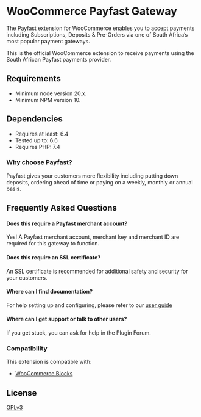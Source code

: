 # WooCommerce Payfast Gateway

The Payfast extension for WooCommerce enables you to accept payments including Subscriptions, Deposits & Pre-Orders via one of South Africa’s most popular payment gateways.

This is the official WooCommerce extension to receive payments using the South African Payfast payments provider.

## Requirements

- Minimum node version 20.x.
- Minimum NPM version 10.

## Dependencies

- Requires at least: 6.4
- Tested up to: 6.6
- Requires PHP: 7.4

### Why choose Payfast?

Payfast gives your customers more flexibility including putting down deposits, ordering ahead of time or paying on a weekly, monthly or annual basis.

## Frequently Asked Questions

#### Does this require a Payfast merchant account?

Yes! A Payfast merchant account, merchant key and merchant ID are required for this gateway to function.

#### Does this require an SSL certificate?

An SSL certificate is recommended for additional safety and security for your customers.

#### Where can I find documentation?

For help setting up and configuring, please refer to our [user guide](https://docs.woocommerce.com/document/payfast-payment-gateway)

#### Where can I get support or talk to other users?

If you get stuck, you can ask for help in the Plugin Forum.

### Compatibility

This extension is compatible with:
- [WooCommerce Blocks](https://woo.com/products/woocommerce-gutenberg-products-block/)

## License
[GPLv3](https://www.gnu.org/licenses/gpl-3.0.html)

